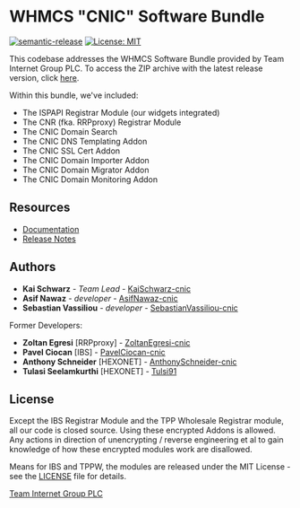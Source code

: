 # WHMCS "CNIC" Software Bundle

[![semantic-release](https://img.shields.io/badge/%20%20%F0%9F%93%A6%F0%9F%9A%80-semantic--release-e10079.svg)](https://github.com/semantic-release/semantic-release)
[![License: MIT](https://img.shields.io/badge/License-MIT-blue.svg)](https://opensource.org/licenses/MIT)

This codebase addresses the WHMCS Software Bundle provided by Team Internet Group PLC. To access the ZIP archive with the latest release version, click [here](https://github.com/centralnicgroup-opensource/rtldev-middleware-whmcs/raw/main/whmcs-cnic-bundle.zip).

Within this bundle, we've included:

- The ISPAPI Registrar Module (our widgets integrated)
- The CNR (fka. RRPproxy) Registrar Module
- The CNIC Domain Search
- The CNIC DNS Templating Addon
- The CNIC SSL Cert Addon
- The CNIC Domain Importer Addon
- The CNIC Domain Migrator Addon
- The CNIC Domain Monitoring Addon

## Resources

- [Documentation](https://centralnicgroup-public.github.io/rtldev-middleware-documentation/)
- [Release Notes](https://github.com/centralnicgroup-opensource/rtldev-middleware-whmcs/releases)

## Authors

- **Kai Schwarz** - _Team Lead_ - [KaiSchwarz-cnic](https://github.com/KaiSchwarz-cnic)
- **Asif Nawaz** - _developer_ - [AsifNawaz-cnic](https://github.com/AsifNawaz-cnic)
- **Sebastian Vassiliou** - _developer_ - [SebastianVassiliou-cnic](https://github.com/SebastianVassiliou-cnic)

Former Developers:

- **Zoltan Egresi** [RRPproxy] - [ZoltanEgresi-cnic](https://github.com/ZoltanEgresi-cnic)
- **Pavel Ciocan** [IBS] - [PavelCiocan-cnic](https://github.com/PavelCiocan-cnic)
- **Anthony Schneider** [HEXONET] - [AnthonySchneider-cnic](https://github.com/AnthonySchneider-cnic)
- **Tulasi Seelamkurthi** [HEXONET] - [Tulsi91](https://github.com/tulsi91)

## License

Except the IBS Registrar Module and the TPP Wholesale Registrar module, all our code is closed source.
Using these encrypted Addons is allowed. Any actions in direction of unencrypting / reverse engineering et al to gain knowledge of how these encrypted modules work are disallowed.

Means for IBS and TPPW, the modules are released under the MIT License - see the [LICENSE](https://github.com/centralnicgroup-opensource/rtldev-middleware-whmcs/blob/master/LICENSE) file for details.

[Team Internet Group PLC](https://teaminternet.com)
